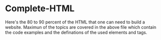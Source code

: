 # Complete-HTML

Here's the 80 to 90 percent of the HTML that one can need to build a website. Maximun of the topics are covered in the above file which contain the code examples and the definations of the used elements and tags.
